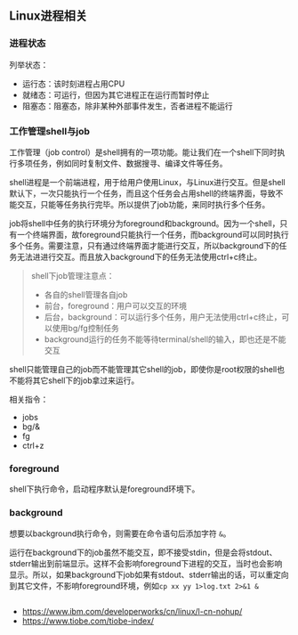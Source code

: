 
## Linux进程相关

### 进程状态

列举状态：
- 运行态：该时刻进程占用CPU
- 就绪态：可运行，但因为其它进程正在运行而暂时停止
- 阻塞态：阻塞态，除非某种外部事件发生，否者进程不能运行


### 工作管理shell与job

工作管理（job control）是shell拥有的一项功能。能让我们在一个shell下同时执行多项任务，例如同时复制文件、数据搜寻、编译文件等任务。

shell进程是一个前端进程，用于给用户使用Linux，与Linux进行交互。但是shell默认下，一次只能执行一个任务，而且这个任务会占用shell的终端界面，导致不能交互，只能等任务执行完毕。所以提供了job功能，来同时执行多个任务。

job将shell中任务的执行环境分为foreground和background。因为一个shell，只有一个终端界面，故foreground只能执行一个任务，而background可以同时执行多个任务。需要注意，只有通过终端界面才能进行交互，所以background下的任务无法进进行交互。而且放入background下的任务无法使用ctrl+c终止。

> shell下job管理注意点：
> - 各自的shell管理各自job
> - 前台，foreground：用户可以交互的环境
> - 后台，background：可以运行多个任务，用户无法使用ctrl+c终止，可以使用bg/fg控制任务
> - background运行的任务不能等待terminal/shell的输入，即也还是不能交互

shell只能管理自己的job而不能管理其它shell的job，即使你是root权限的shell也不能将其它shell下的job拿过来运行。


相关指令：
- jobs
- bg/&
- fg
- ctrl+z

### foreground

shell下执行命令，启动程序默认是foreground环境下。

### background

想要以background执行命令，则需要在命令语句后添加字符 `&`。

运行在background下的job虽然不能交互，即不接受stdin，但是会将stdout、stderr输出到前端显示。这样不会影响foreground下进程的交互，当时也会影响显示。所以，如果background下job如果有stdout、stderr输出的话，可以重定向到其它文件，不影响foreground环境，例如`cp xx yy 1>log.txt 2>&1 &`


```sh

```



- https://www.ibm.com/developerworks/cn/linux/l-cn-nohup/
- https://www.tiobe.com/tiobe-index/
